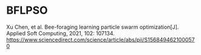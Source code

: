 # BFLPSO
Xu Chen, et al. Bee-foraging learning particle swarm optimization[J]. Applied Soft Computing, 2021, 102: 107134.
https://www.sciencedirect.com/science/article/abs/pii/S1568494621000570
